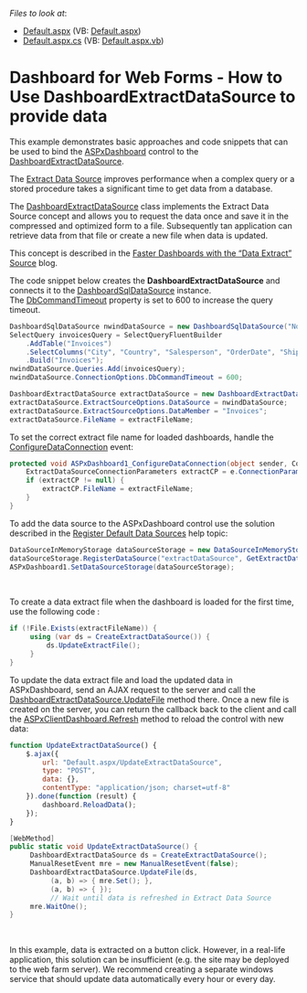<!-- default file list -->
*Files to look at*:

* [Default.aspx](./CS/ASP_WebDashboard/Default.aspx) (VB: [Default.aspx](./VB/ASP_WebDashboard/Default.aspx))
* [Default.aspx.cs](./CS/ASP_WebDashboard/Default.aspx.cs) (VB: [Default.aspx.vb](./VB/ASP_WebDashboard/Default.aspx.vb))
<!-- default file list end -->

# Dashboard for Web Forms - How to Use DashboardExtractDataSource to provide data

This example demonstrates basic approaches and code snippets that can be used to bind the [ASPxDashboard](https://docs.devexpress.com/Dashboard/DevExpress.DashboardWeb.ASPxDashboard) control to the [DashboardExtractDataSource](https://docs.devexpress.com/Dashboard/DevExpress.DashboardCommon.DashboardExtractDataSource). 

The [Extract Data Source](https://docs.devexpress.com/Dashboard/115900) improves performance when a complex query or a stored procedure takes a significant time to get data from a database. 

The [DashboardExtractDataSource](https://docs.devexpress.com/Dashboard/DevExpress.DashboardCommon.DashboardExtractDataSource) class implements the Extract Data Source concept and allows you to request the data once and save it in the compressed and optimized form to a file. Subsequently tan application can retrieve data from that file or create a new file when data is updated. 

This concept is described in the <a href="https://community.devexpress.com/blogs/news/archive/2016/08/16/faster-dashboards-with-the-data-extract-source.aspx">Faster Dashboards with the “Data Extract” Source</a> blog.

The code snippet below creates the **DashboardExtractDataSource** and connects it to the [DashboardSqlDataSource](https://docs.devexpress.com/Dashboard/DevExpress.DashboardCommon.DashboardSqlDataSource) instance. The [DbCommandTimeout](https://docs.devexpress.com/CoreLibraries/DevExpress.DataAccess.Sql.ConnectionOptions.DbCommandTimeout) property is set to 600 to increase the query timeout.


```cs
DashboardSqlDataSource nwindDataSource = new DashboardSqlDataSource("Northwind Invoices", "nwindConnection");
SelectQuery invoicesQuery = SelectQueryFluentBuilder
	.AddTable("Invoices")
	.SelectColumns("City", "Country", "Salesperson", "OrderDate", "Shippers.CompanyName", "ProductName", "UnitPrice", "Quantity", "Discount", "ExtendedPrice", "Freight")
	.Build("Invoices");
nwindDataSource.Queries.Add(invoicesQuery);
nwindDataSource.ConnectionOptions.DbCommandTimeout = 600;

DashboardExtractDataSource extractDataSource = new DashboardExtractDataSource("Invoices Extract Data Source");
extractDataSource.ExtractSourceOptions.DataSource = nwindDataSource;
extractDataSource.ExtractSourceOptions.DataMember = "Invoices";
extractDataSource.FileName = extractFileName;
```

To set the correct extract file name for loaded dashboards, handle the [ConfigureDataConnection](https://docs.devexpress.com/Dashboard/DevExpress.DashboardWeb.ASPxDashboard.ConfigureDataConnection) event:

```cs
protected void ASPxDashboard1_ConfigureDataConnection(object sender, ConfigureDataConnectionWebEventArgs e) {
	ExtractDataSourceConnectionParameters extractCP = e.ConnectionParameters as ExtractDataSourceConnectionParameters;
	if (extractCP != null) {
		extractCP.FileName = extractFileName;
	}
}
```

To add the data source to the ASPxDashboard control use the solution described in the [Register Default Data Sources](https://docs.devexpress.com/Dashboard/116300) help topic:


```cs
DataSourceInMemoryStorage dataSourceStorage = new DataSourceInMemoryStorage();
dataSourceStorage.RegisterDataSource("extractDataSource", GetExtractDataSource().SaveToXml());
ASPxDashboard1.SetDataSourceStorage(dataSourceStorage);
```

<p> </p>
<p>To create a data extract file when the dashboard is loaded for the first time, use the following code :</p>

```cs
if (!File.Exists(extractFileName)) {
     using (var ds = CreateExtractDataSource()) {
         ds.UpdateExtractFile();
     }
}
```

To update the data extract file and load the updated data in ASPxDashboard, send an AJAX request to the server and call the [DashboardExtractDataSource.UpdateFile](https://docs.devexpress.com/Dashboard/DevExpress.DashboardCommon.DashboardExtractDataSource.UpdateFile(DashboardExtractDataSource--Action-String--ExtractUpdateResult---Action-String--ExtractUpdateResult-)) method there. Once a new file is created on the server, you can return the callback back to the client and call the [ASPxClientDashboard.Refresh](https://docs.devexpress.com/Dashboard/js-ASPxClientDashboard?#js_ASPxClientDashboard_Refresh) method to reload the control with new data:

```js
function UpdateExtractDataSource() {
    $.ajax({
        url: "Default.aspx/UpdateExtractDataSource",
        type: "POST",
        data: {},
        contentType: "application/json; charset=utf-8"
    }).done(function (result) {
        dashboard.ReloadData();
    });
}
```

```cs
[WebMethod]
public static void UpdateExtractDataSource() {
     DashboardExtractDataSource ds = CreateExtractDataSource();
     ManualResetEvent mre = new ManualResetEvent(false);
     DashboardExtractDataSource.UpdateFile(ds,
          (a, b) => { mre.Set(); },
          (a, b) => { });
          // Wait until data is refreshed in Extract Data Source
     mre.WaitOne();
}
```
<p> </p>

In this example, data is extracted on a button click. However, in a real-life application, this solution can be insufficient (e.g. the site may be deployed to the web farm server). We recommend creating a separate windows service that should update data automatically every hour or every day.


